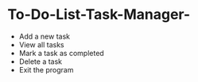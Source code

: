 # To-Do-List-Task-Manager-
* Add a new task
* View all tasks
* Mark a task as completed
* Delete a task
* Exit the program
